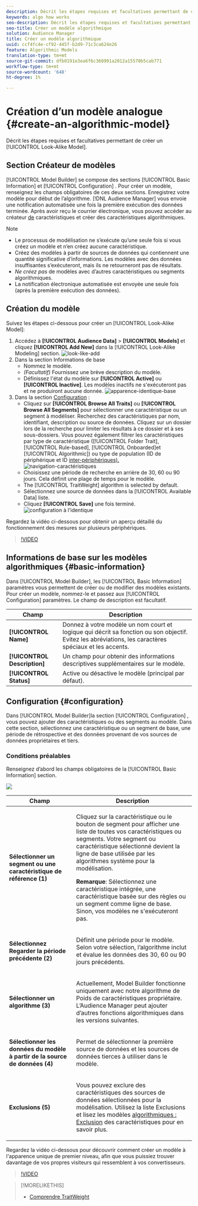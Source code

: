 ```yaml
---
description: Décrit les étapes requises et facultatives permettant de créer un modèle algorithmique dans Model Builder.
keywords: algo how works
seo-description: Décrit les étapes requises et facultatives permettant de créer un modèle algorithmique dans Model Builder.
seo-title: Créer un modèle algorithmique
solution: Audience Manager
title: Créer un modèle algorithmique
uuid: ccf4fc4e-cf92-445f-b2d9-71c3ca624e26
feature: Algorithmic Models
translation-type: tm+mt
source-git-commit: dfb0191e3ea6f6c360991a2012a15570b5cab771
workflow-type: tm+mt
source-wordcount: '648'
ht-degree: 1%

---
```



# Création d’un modèle analogue {#create-an-algorithmic-model}

Décrit les étapes requises et facultatives permettant de créer un [!UICONTROL Look-Alike Model].

## Section Créateur de modèles

[!UICONTROL Model Builder] se compose des sections [!UICONTROL Basic Information] et [!UICONTROL Configuration] . Pour créer un modèle, renseignez les champs obligatoires de ces deux sections. Enregistrez votre modèle pour début de l’algorithme. [!DNL Audience Manager] vous envoie une notification automatisée une fois la première exécution des données terminée. Après avoir reçu le courrier électronique, vous pouvez accéder au créateur [de](../../features/traits/about-trait-builder.md) caractéristiques et créer des caractéristiques algorithmiques.

>[!NOTE]
>
>* Le processus de modélisation ne s’exécute qu’une seule fois si vous créez un modèle et n’en créez aucune caractéristique.
>* Créez des modèles à partir de sources de données qui contiennent une quantité significative d’informations. Les modèles avec des données insuffisantes s’exécuteront, mais ils ne retourneront pas de résultats.
>* *Ne créez pas* de modèles avec d’autres caractéristiques ou segments algorithmiques.
>* La notification électronique automatisée est envoyée une seule fois (après la première exécution des données).


## Création du modèle

Suivez les étapes ci-dessous pour créer un [!UICONTROL Look-Alike Model]:

1. Accédez à **[!UICONTROL Audience Data]** > **[!UICONTROL Models]** et cliquez **[!UICONTROL Add New]** dans la [!UICONTROL Look-Alike Modeling] section.
   ![look-like-add](assets/look-alike-add.png)
1. Dans la section Informations [](../../features/algorithmic-models/create-model.md#basic-information) de base
   * Nommez le modèle.
   * *(Facultatif)* Fournissez une brève description du modèle.
   * Définissez l&#39;état du modèle sur **[!UICONTROL Active]** ou **[!UICONTROL Inactive]**. Les modèles inactifs ne s&#39;exécuteront pas et ne produiront aucune donnée.
      ![apparence-identique-base](assets/look-alike-basic.png)
1. Dans la section [Configuration](../../features/algorithmic-models/create-model.md#configuration) :
   * Cliquez sur **[!UICONTROL Browse All Traits]** ou **[!UICONTROL Browse All Segments]** pour sélectionner une caractéristique ou un segment à modéliser. Recherchez des caractéristiques par nom, identifiant, description ou source de données. Cliquez sur un dossier lors de la recherche pour limiter les résultats à ce dossier et à ses sous-dossiers. Vous pouvez également filtrer les caractéristiques par type de caractéristique ([!UICONTROL Folder Trait], [!UICONTROL Rule-based], [!UICONTROL Onboarded]et [!UICONTROL Algorithmic]) ou type de population (ID[](../../reference/ids-in-aam.md) de périphérique et ID [inter-périphériques).](../../reference/ids-in-aam.md)
      ![navigation-caractéristiques](assets/browse-traits.png)
   * Choisissez une période de recherche en arrière de 30, 60 ou 90 jours. Cela définit une plage de temps pour le modèle.
   * The [!UICONTROL TraitWeight] algorithm is selected by default.
   * Sélectionnez une source de données dans la [!UICONTROL Available Data] liste.
   * Cliquez **[!UICONTROL Save]** une fois terminé.
      ![configuration à l’identique](assets/look-alike-configuration.png)

Regardez la vidéo ci-dessous pour obtenir un aperçu détaillé du fonctionnement des mesures sur plusieurs périphériques.

>[!VIDEO](https://docs.adobe.com/content/help/en/audience-manager-learn/tutorials/build-and-manage-audiences/profile-merge/understanding-cross-device-metrics-in-audience-manager.html)

## Informations de base sur les modèles algorithmiques {#basic-information}

<!-- r_model_basic.xml -->

Dans [!UICONTROL Model Builder], les [!UICONTROL Basic Information] paramètres vous permettent de créer ou de modifier des modèles existants. Pour créer un modèle, nommez-le et passez aux [!UICONTROL Configuration] paramètres. Le champ de description est facultatif.

| Champ | Description |
|---|---|
| **[!UICONTROL Name]** | Donnez à votre modèle un nom court et logique qui décrit sa fonction ou son objectif. Evitez les abréviations, les caractères spéciaux et les accents. |
| **[!UICONTROL Description]** | Un champ pour obtenir des informations descriptives supplémentaires sur le modèle. |
| **[!UICONTROL Status]** | Active ou désactive le modèle (principal par défaut). |

## Configuration {#configuration}

Dans [!UICONTROL Model Builder]la section [!UICONTROL Configuration] , vous pouvez ajouter des caractéristiques ou des segments au modèle. Dans cette section, sélectionnez une caractéristique ou un segment de base, une période de rétrospective et des données provenant de vos sources de données propriétaires et tiers.

<!-- r_model_configuration.xml -->

### Conditions préalables

Renseignez d’abord les champs obligatoires de la [!UICONTROL Basic Information] section.

![](assets/lam_exclude_traits_numbered.png)

<table id="table_7A6BE5E5498D4776A30323B743954150"> 
 <thead> 
  <tr> 
   <th colname="col1" class="entry"> Champ </th> 
   <th colname="col2" class="entry"> Description </th> 
  </tr> 
 </thead>
 <tbody> 
  <tr> 
   <td colname="col1"> <p><b>Sélectionner un segment ou une caractéristique de référence (1)</b> </p> </td> 
   <td colname="col2"> <p>Cliquez sur la caractéristique ou le bouton de segment pour afficher une liste de toutes vos caractéristiques ou segments. Votre segment ou caractéristique sélectionné devient la ligne de base utilisée par les algorithmes système pour la modélisation. </p> <p> <p><b>Remarque</b>:  Sélectionnez une caractéristique intégrée, une caractéristique basée sur des règles ou un segment comme ligne de base. Sinon, vos modèles ne s'exécuteront pas. </p> </p> </td> 
  </tr> 
  <tr> 
   <td colname="col1"> <p><b>Sélectionnez Regarder la période précédente (2)</b> </p> </td> 
   <td colname="col2"> <p>Définit une période pour le modèle. Selon votre sélection, l’algorithme inclut et évalue les données des 30, 60 ou 90 jours précédents. </p> </td> 
  </tr> 
  <tr> 
   <td colname="col1"> <p><b>Sélectionner un algorithme (3)</b> </p> </td> 
   <td colname="col2"> <p>Actuellement, Model Builder fonctionne uniquement avec notre algorithme de Poids <span class="keyword"></span> de caractéristiques propriétaire. <span class="keyword"> L’Audience Manager</span> peut ajouter d’autres fonctions algorithmiques dans les versions suivantes. </p> </td>
  </tr>
  <tr> 
   <td colname="col1"> <p><b>Sélectionner les données du modèle à partir de la source de données (4)</b> </p> </td> 
   <td colname="col2"> <p>Permet de sélectionner la première source de données et les sources de données tierces à utiliser dans le modèle. </p> </td>
  </tr> 
  <tr> 
   <td colname="col1"> <p><b>Exclusions (5)</b> </p> </td> 
   <td colname="col2"> <p>Vous pouvez exclure des caractéristiques des sources de données sélectionnées pour la modélisation. Utilisez la liste <span class="wintitle"> Exclusions</span> et lisez les modèles <a href="../../features/algorithmic-models/trait-exclusion-algo-models.md"> algorithmiques : Exclusion</a> des caractéristiques pour en savoir plus. </p> </td>
  </tr> 
 </tbody>
</table>

Regardez la vidéo ci-dessous pour découvrir comment créer un modèle à l&#39;apparence unique de premier niveau, afin que vous puissiez trouver davantage de vos propres visiteurs qui ressemblent à vos convertisseurs.

>[!VIDEO](https://video.tv.adobe.com/v/23504/)

>[!MORELIKETHIS]
>
>* [Comprendre TraitWeight](../../features/algorithmic-models/understanding-models.md#understanding-traitweight)

